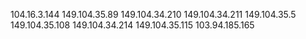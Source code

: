 104.16.3.144
149.104.35.89
149.104.34.210
149.104.34.211
149.104.35.5
149.104.35.108
149.104.34.214
149.104.35.115
103.94.185.165




